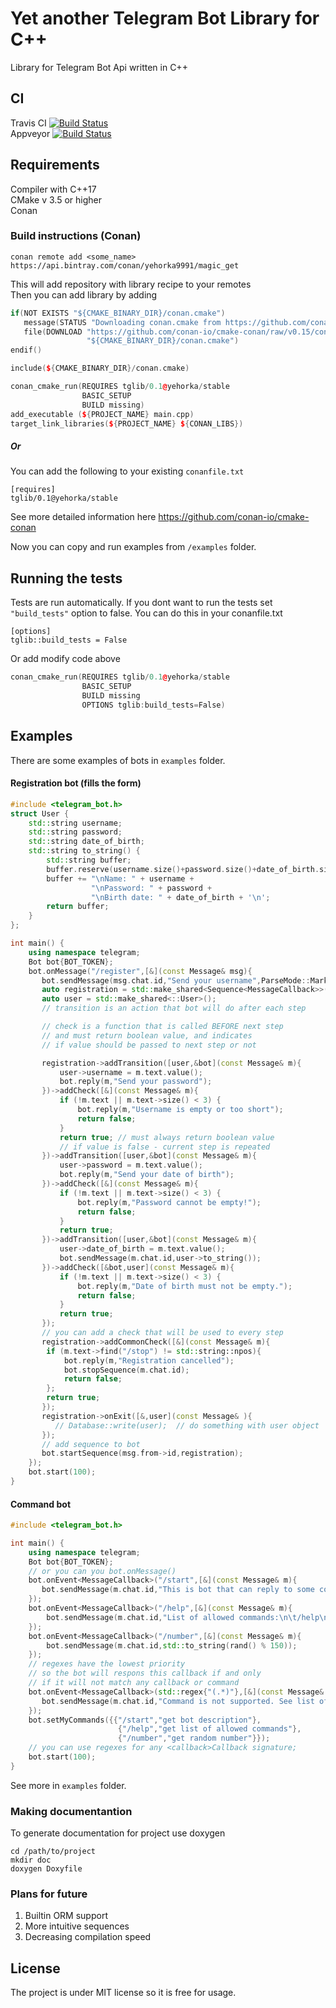 # Yet another Telegram Bot Library for C++

Library for Telegram Bot Api written in C++ 

## CI

Travis CI [![Build Status](https://travis-ci.org/Malibushko/yatgbotlib.svg?branch=master)](https://travis-ci.org/Malibushko/yatgbotlib)  
Appveyor  [![Build Status](https://img.shields.io/appveyor/ci/Malibushko/yatgbotlib/master.svg)](https://ci.appveyor.com/project/Malibushko/yatgbotlib)

## Requirements

Compiler with C++17  
CMake v 3.5 or higher  
Conan 

### Build instructions (Conan)
```
conan remote add <some_name> https://api.bintray.com/conan/yehorka9991/magic_get 
```
This will add repository with library recipe to your remotes  
Then you can add library by adding  
```cpp
if(NOT EXISTS "${CMAKE_BINARY_DIR}/conan.cmake")
   message(STATUS "Downloading conan.cmake from https://github.com/conan-io/cmake-conan")
   file(DOWNLOAD "https://github.com/conan-io/cmake-conan/raw/v0.15/conan.cmake"
                 "${CMAKE_BINARY_DIR}/conan.cmake")
endif()

include(${CMAKE_BINARY_DIR}/conan.cmake)

conan_cmake_run(REQUIRES tglib/0.1@yehorka/stable
                BASIC_SETUP 
                BUILD missing)
add_executable (${PROJECT_NAME} main.cpp)
target_link_libraries(${PROJECT_NAME} ${CONAN_LIBS})
```
##### Or 
You can add the following to your existing `conanfile.txt`  
```
[requires]
tglib/0.1@yehorka/stable
```
See more detailed information here https://github.com/conan-io/cmake-conan

Now you can copy and run examples from `/examples` folder. 

## Running the tests

Tests are run automatically. If you dont want to run the tests set `"build_tests"` option to false. You can do this in your conanfile.txt 
```
[options]
tglib::build_tests = False
```
Or add modify code above
```cpp
conan_cmake_run(REQUIRES tglib/0.1@yehorka/stable
                BASIC_SETUP 
                BUILD missing
                OPTIONS tglib:build_tests=False)
```

## Examples

There are some examples of bots in `examples` folder.  
#### Registration bot (fills the form) 
```cpp
#include <telegram_bot.h>
struct User {
    std::string username;
    std::string password;
    std::string date_of_birth;
    std::string to_string() {
        std::string buffer;
        buffer.reserve(username.size()+password.size()+date_of_birth.size());
        buffer += "\nName: " + username +
                  "\nPassword: " + password +
                  "\nBirth date: " + date_of_birth + '\n';
        return buffer;
    }
};

int main() {
    using namespace telegram;
    Bot bot{BOT_TOKEN};
    bot.onMessage("/register",[&](const Message& msg){
       bot.sendMessage(msg.chat.id,"Send your username",ParseMode::Markdown);
       auto registration = std::make_shared<Sequence<MessageCallback>>();
       auto user = std::make_shared<::User>();
       // transition is an action that bot will do after each step

       // check is a function that is called BEFORE next step
       // and must return boolean value, and indicates
       // if value should be passed to next step or not

       registration->addTransition([user,&bot](const Message& m){
           user->username = m.text.value();
           bot.reply(m,"Send your password");
       })->addCheck([&](const Message& m){
           if (!m.text || m.text->size() < 3) {
               bot.reply(m,"Username is empty or too short");
               return false;
           }
           return true; // must always return boolean value
           // if value is false - current step is repeated
       })->addTransition([user,&bot](const Message& m){
           user->password = m.text.value();
           bot.reply(m,"Send your date of birth");
       })->addCheck([&](const Message& m){
           if (!m.text || m.text->size() < 3) {
               bot.reply(m,"Password cannot be empty!");
               return false;
           }
           return true;
       })->addTransition([user,&bot](const Message& m){
           user->date_of_birth = m.text.value();
           bot.sendMessage(m.chat.id,user->to_string());
       })->addCheck([&bot,user](const Message& m){
           if (!m.text || m.text->size() < 3) {
               bot.reply(m,"Date of birth must not be empty.");
               return false;
           }
           return true;
       });
       // you can add a check that will be used to every step
       registration->addCommonCheck([&](const Message& m){
        if (m.text->find("/stop") != std::string::npos){
            bot.reply(m,"Registration cancelled");
            bot.stopSequence(m.chat.id);
            return false;
        };
        return true;
       });
       registration->onExit([&,user](const Message& ){
          // Database::write(user);  // do something with user object
       });
       // add sequence to bot
       bot.startSequence(msg.from->id,registration);
    });
    bot.start(100);
}
```

#### Command bot 
```cpp
#include <telegram_bot.h>

int main() {
    using namespace telegram;
    Bot bot{BOT_TOKEN};
    // or you can you bot.onMessage()
    bot.onEvent<MessageCallback>("/start",[&](const Message& m){
       bot.sendMessage(m.chat.id,"This is bot that can reply to some commands.");
    });
    bot.onEvent<MessageCallback>("/help",[&](const Message& m){
        bot.sendMessage(m.chat.id,"List of allowed commands:\n\t/help\n\t/start\n\t/number\n");
    });
    bot.onEvent<MessageCallback>("/number",[&](const Message& m){
        bot.sendMessage(m.chat.id,std::to_string(rand() % 150));
    });
    // regexes have the lowest priority
    // so the bot will respons this callback if and only
    // if it will not match any callback or command
    bot.onEvent<MessageCallback>(std::regex{"(.*)"},[&](const Message& m){
       bot.sendMessage(m.chat.id,"Command is not supported. See list of supported commantd /h");
    });
    bot.setMyCommands({{"/start","get bot description"},
                        {"/help","get list of allowed commands"},
                        {"/number","get random number"}});
    // you can use regexes for any <callback>Callback signature;
    bot.start(100);
}

```
See more in `examples` folder. 

### Making documentantion
To generate documentation for project use doxygen 
```
cd /path/to/project
mkdir doc
doxygen Doxyfile
```

### Plans for future

1. Builtin ORM support 
2. More intuitive sequences 
3. Decreasing compilation speed 

## License

The project is under MIT license so it is free for usage. 



